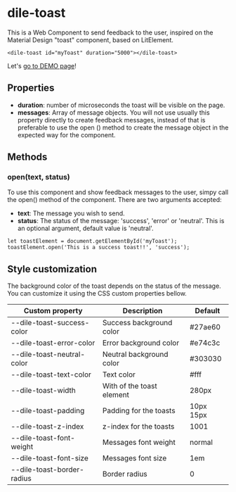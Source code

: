 # dile-toast

This is a Web Component to send feedback to the user, inspired on the Material Design "toast" component, based on LitElement.

```
<dile-toast id="myToast" duration="5000"></dile-toast>
```

Let's [go to DEMO page](https://dile-toast.polydile.com/)! 

## Properties

- **duration**: number of microseconds the toast will be visible on the page.
- **messages**: Array of message objects. You will not use usually this property directly to create feedback messages, instead of that is preferable to use the open () method to create the message object in the expected way for the component.

## Methods

### open(text, status)

To use this component and show feedback messages to the user, simpy call the open() method of the component. There are two arguments accepted:

- **text**: The message you wish to send.
- **status**: The status of the message: 'success', 'error' or 'neutral'. This is an optional argument, default value is 'neutral'.

```
let toastElement = document.getElementById('myToast');
toastElement.open('This is a success toast!!', 'success');
```

## Style customization

The background color of the toast depends on the status of the message. You can customize it using the CSS custom properties bellow.

Custom property | Description | Default
----------------|-------------|---------
--dile-toast-success-color | Success background color | #27ae60
--dile-toast-error-color | Error background color | #e74c3c
--dile-toast-neutral-color | Neutral background color | #303030
--dile-toast-text-color | Text color | #fff
--dile-toast-width | With of the toast element | 280px
--dile-toast-padding | Padding for the toasts | 10px 15px
--dile-toast-z-index | z-index for the toasts | 1001
--dile-toast-font-weight | Messages font weight | normal
--dile-toast-font-size | Messages font size | 1em
--dile-toast-border-radius | Border radius | 0